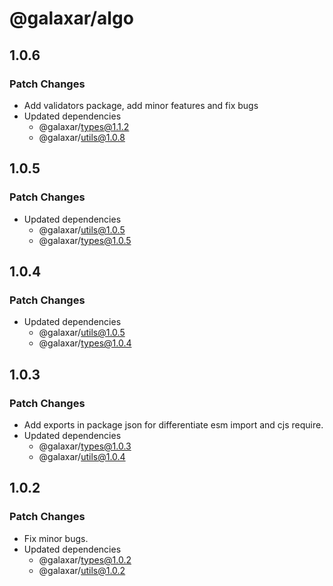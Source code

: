 # @galaxar/algo

## 1.0.6

### Patch Changes

-   Add validators package, add minor features and fix bugs
-   Updated dependencies
    -   @galaxar/types@1.1.2
    -   @galaxar/utils@1.0.8

## 1.0.5

### Patch Changes

-   Updated dependencies
    -   @galaxar/utils@1.0.5
    -   @galaxar/types@1.0.5

## 1.0.4

### Patch Changes

-   Updated dependencies
    -   @galaxar/utils@1.0.5
    -   @galaxar/types@1.0.4

## 1.0.3

### Patch Changes

-   Add exports in package json for differentiate esm import and cjs require.
-   Updated dependencies
    -   @galaxar/types@1.0.3
    -   @galaxar/utils@1.0.4

## 1.0.2

### Patch Changes

-   Fix minor bugs.
-   Updated dependencies
    -   @galaxar/types@1.0.2
    -   @galaxar/utils@1.0.2
